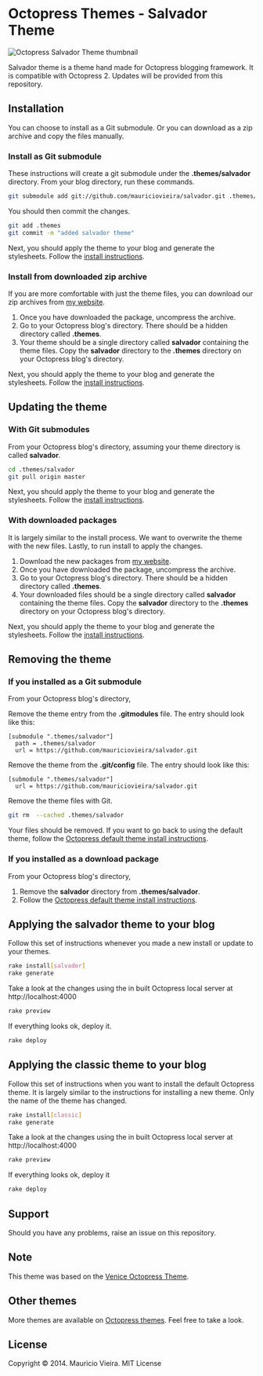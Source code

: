 # Octopress Themes - Salvador Theme

![Octopress Salvador Theme thumbnail]()

Salvador theme is a theme hand made for Octopress blogging framework. It is compatible with Octopress 2. Updates will be provided from this repository.

## Installation

You can choose to install as a Git submodule. Or you can download as a zip archive and copy the files manually.

### Install as Git submodule

These instructions will create a git submodule under the __.themes/salvador__ directory. From your blog directory, run these commands.

``` sh
git submodule add git://github.com/mauriciovieira/salvador.git .themes/salvador
```

You should then commit the changes.

``` sh
git add .themes
git commit -m "added salvador theme"
```

Next, you should apply the theme to your blog and generate the stylesheets. Follow the [install instructions](#applying-the-salvador-theme-to-your-blog).

### Install from downloaded zip archive

If you are more comfortable with just the theme files, you can download our zip archives from [my website](https://download.mauriciovieira.net/themes/salvador-v0.1.0.zip).

1. Once you have downloaded the package, uncompress the archive.
2. Go to your Octopress blog's directory. There should be a hidden directory called __.themes__.
3. Your theme should be a single directory called __salvador__ containing the theme files. Copy the __salvador__ directory to the __.themes__ directory on your Octopress blog's directory.

Next, you should apply the theme to your blog and generate the stylesheets. Follow the [install instructions](#applying-the-salvador-theme-to-your-blog).

## Updating the theme

### With Git submodules

From your Octopress blog's directory, assuming your theme directory is called __salvador__.

``` sh
cd .themes/salvador
git pull origin master
```

Next, you should apply the theme to your blog and generate the stylesheets. Follow the [install instructions](#applying-the-salvador-theme-to-your-blog).

### With downloaded packages

It is largely similar to the install process. We want to overwrite the theme with the new files. Lastly, to run install to apply the changes.

1. Download the new packages from [my website](https://download.mauriciovieira.net/themes/salvador-v0.1.0.zip).
2. Once you have downloaded the package, uncompress the archive.
3. Go to your Octopress blog's directory. There should be a hidden directory called __.themes__.
4. Your downloaded files should be a single directory called __salvador__ containing the theme files. Copy the __salvador__ directory to the __.themes__ directory on your Octopress blog's directory.

Next, you should apply the theme to your blog and generate the stylesheets. Follow the [install instructions](#applying-the-salvador-theme-to-your-blog).

## Removing the theme

### If you installed as a Git submodule

From your Octopress blog's directory,

Remove the theme entry from the __.gitmodules__ file. The entry should look like this:
```
[submodule ".themes/salvador"]
  path = .themes/salvador
  url = https://github.com/mauriciovieira/salvador.git
```

Remove the theme from the __.git/config__ file. The entry should look like this:
```
[submodule ".themes/salvador"]
  url = https://github.com/mauriciovieira/salvador.git
```

Remove the theme files with Git.
``` sh
git rm  --cached .themes/salvador
```

Your files should be removed. If you want to go back to using the default theme, follow the [Octopress default theme install instructions](#applying-the-salvador-theme-to-your-blog).

### If you installed as a download package

From your Octopress blog's directory,

1. Remove the __salvador__ directory from __.themes/salvador__.
2. Follow the [Octopress default theme install instructions](#applying-the-salvadortheme-to-your-blog).

## Applying the salvador theme to your blog

Follow this set of instructions whenever you made a new install or update to your themes.

``` sh
rake install[salvador]
rake generate
```

Take a look at the changes using the in built Octopress local server at http://localhost:4000

``` sh
rake preview
```

If everything looks ok, deploy it.

``` sh
rake deploy
```

## Applying the classic theme to your blog

Follow this set of instructions when you want to install the default Octopress theme. It is largely similar to the instructions for installing a new theme. Only the name of the theme has changed.

``` sh
rake install[classic]
rake generate
```

Take a look at the changes using the in built Octopress local server at http://localhost:4000

``` sh
rake preview
```

If everything looks ok, deploy it

``` sh
rake deploy
```

## Support

Should you have any problems, raise an issue on this repository.

## Note

This theme was based on the [Venice Octopress Theme](https://github.com/octothemes/venice).

## Other themes

More themes are available on [Octopress themes](http://octopressthemes.com). Feel free to take a look.

## License

Copyright &copy; 2014. Mauricio Vieira. MIT License
